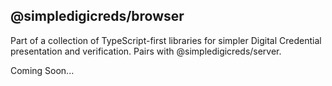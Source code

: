 ## @simpledigicreds/browser

Part of a collection of TypeScript-first libraries for simpler Digital Credential presentation and
verification. Pairs with @simpledigicreds/server.

Coming Soon...
